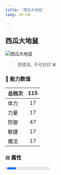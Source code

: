 ```yaml
---
title: '西瓜大地鼠'
lang: zh-CN

---
```


<RouterBack />

## 西瓜大地鼠

![西瓜大地鼠](https://user-images.githubusercontent.com/78347270/129139789-b2bd8140-1176-43ac-9798-912eb8e21f96.gif) 

> 野兽系, 不可封印 :x:


### 💪 能力数值

| 总档次       | 115            |
| :----------- |:-------------:|
| 体力      | 17   <Stars :number="1.5" />  |
| 力量      | 17   <Stars :number="1.5" />  |
| 防御      | 47  <Stars :number="4.5" />  | 
| 敏捷      | 17  <Stars :number="1.5" />  | 
| 魔法      | 17  <Stars :number="1.5" />   | 


### ⚖️ 属性

<Progress earth :number="10" />

<Progress water :number="0" />

<Progress fire :number="0" />

<Progress wind :number="0" />

### ✨ 技能栏 <Strong>10个</Strong>

- 攻击
- 防御

### 👶 1级出现点

- 参考任务[20週年慶典活動](tasks/13)




